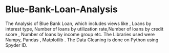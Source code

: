 # Blue-Bank-Loan-Analysis
The Analysis of Blue Bank  Loan, which includes views like , Loans by interest type, Number of loans by utilization rate,Number of loans by credit score , Number of loans by income group etc. The Libraries used were Numpy, Pandas , Matplotlib . The Data Cleaning is done on Python using Spyder ID.
